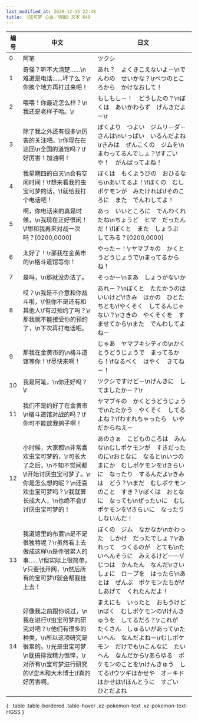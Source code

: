 ```yaml
---
last_modified_at: 2020-12-15 22:48
title: 《宝可梦 心金／魂银》文本 649
---
```

| 编号 | 中文 | 日文 |
| ---- | ---- | ---- |
| 0 | 阿笔 | ツクシ |
| 1 | 奇怪？听不大清楚……\n难道是电话……坏了么？\r你换个地方再打过来吧！ | あれ？　よくきこえないよ－\nでんわの　せいかな？\rべつのところから　かけなおして！ |
| 2 | 喂喂！你最近怎么样？\n我还是老样子哈。\r | もしもし－！　どうしたの？\nぼくは　あいかわらず　げんきだよ－\r |
| 3 | 除了我之外还有很多\n厉害的关注吧。\r你现在在巡回\n全国的道馆吗？\f好厉害！加油啊！ | ぼくより　つよい　ジムリ－ダ－さんは\nいっぱい　いるんだよね\rきみは　ぜんこくの　ジムを\nまわってるんでしょ？\fすごいや！　がんばってよね！ |
| 4 | 我星期四的白天\n会有空闲时间！\f想来看我的虫宝可梦的话，\f就给我打个电话吧！ | ぼくは　もくようびの　おひるなら\nあいてるよ！\fぼくの　むしポケモンが　みたければ\fそのころに　また　でんわしてよ！ |
| 5 | 啊，你电话来的真是时候，\n我现在正好很闲！\f想和我再来对战一次吗？[0200,0000] | あっ　いいところに　でんわくれたね\nちょうど　ヒマ　だったんだ！\fぼくと　また　しょうぶ　してみる？[0200,0000] |
| 6 | 太好了！\r那我在金黄市的\n格斗道馆等你！ | やった－！\rヤマブキの　かくとうどうじょうで\nまってるからね！ |
| 7 | 是吗，\n那就没办法了。 | そっか－\nまあ　しょうがないか |
| 8 | 哎？\n我是不介意和你战斗啦，\f但你不是还有和其他人\f有过预约了吗？\r那我就不能接受你的预约了，\n下次再打电话吧。 | あれ－？\nぼくと　たたかうのは　いいけど\fきみ　ほかの　ひとたちとも\fやくそく　してるんじゃない？\rさきの　やくそくを　すませてから\nまた　でんわしてよね－ |
| 9 | 那我在金黄市的\n格斗道馆等你！\f尽快来啊！ | じゃあ　ヤマブキシティの\nかくとうどうじょうで　まってるから！\fなるべく　はやく　きてね－！ |
| 10 | 我是阿笔，\n你还好吗？\r | ツクシですけど－\nげんきに　してましたか－？\r |
| 11 | 我们不是约好了在金黄市\n格斗道馆对战的吗？\f你可不能放我鸽子啊！ | ヤマブキの　かくとうどうじょうで\nたたかう　やくそく　してるよね？\fわすれちゃったら　いやだからねえ－ |
| 12 | 小时候，大家都\n非常喜欢虫宝可梦的，\r可长大了之后，\n不知不觉间都\f开始讨厌虫宝可梦了。\r你是怎么想的呢？\n还喜欢虫宝可梦吗？\r我就算长成大人，\n也绝不会\f讨厌虫宝可梦的！ | あのさぁ　こどものころは　みんな\nむしポケモンが　すきだったのに\rおとなに　なると\nいつのまにか　むしポケモンを\fきらいに　なったり　するんだよ\rきみは　どう？\nまだ　むしポケモンのこと　すき？\rぼくは　おとなに　なっても\nぜったいに　むしポケモンを\fきらいに　なったり　しないんだ！ |
| 13 | 我道馆里的布置\n是不是很独特呢？\r虽然看上去做成这样\n是件很累人的事……\f但实际上很简单，\r只要张开网，\n然后所有的宝可梦\f就会帮我挂上去！ | ぼくの　ジム　なかなか\nかわった　しかけ　だったでしょ？\rあれって　つくるのが　とても\nたいへんそうに　みえるけど⋯⋯\fじつは　かんたん　なんだ\rさいしょに　ロ－プを　はったら\nあとは　ぜんぶ　ポケモンたちが\fしあげて　くれたんだよ！ |
| 14 | 好像我之前跟你说过，\n我在进行\f虫宝可梦的研究对吧？\r他们有很多的种类，\n所以这项研究是很累的。\r光是虫宝可梦\n就搞得我精力憔悴，\r对所有\n宝可梦进行研究的\f空木和大木博士\f真的好厉害啊。 | まえにも　いったと　おもうけど\nぼく　むしポケモンの\fけんきゅうを　してるだろ？\rこれが　たくさん　しゅるいがあって\nたいへん　なんだよね－\rむしポケモン　だけでも\nこんなに　たいへん　なんだから\rあらゆる　ポケモンのことを\nけんきゅう　してる\fウツギはかせや　オ－キドはかせは\fほんとうに　すごい　ひとだよね |
{: .table .table-bordered .table-hover .xz-pokemon-text .xz-pokemon-text-HGSS }